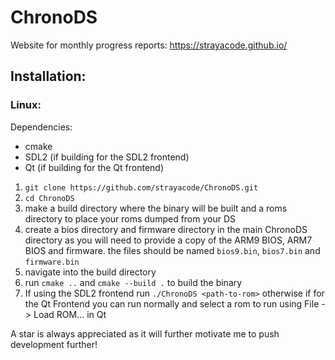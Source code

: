 # ChronoDS

Website for monthly progress reports: https://strayacode.github.io/

## Installation:
### Linux:
Dependencies: 
- cmake
- SDL2 (if building for the SDL2 frontend)
- Qt (if building for the Qt frontend)
1. `git clone https://github.com/strayacode/ChronoDS.git`
2. `cd ChronoDS`
3. make a build directory where the binary will be built and a roms directory to place your roms dumped from your DS
4. create a bios directory and firmware directory in the main ChronoDS directory as you will need to provide a copy of the ARM9 BIOS, ARM7 BIOS and firmware. the files should be named ```bios9.bin```, ```bios7.bin``` and ```firmware.bin```
5. navigate into the build directory
6. run `cmake ..` and `cmake --build .` to build the binary
7. If using the SDL2 frontend run `./ChronoDS <path-to-rom>` otherwise if for the Qt Frontend you can run normally and select a rom to run using File -> Load ROM... in Qt

A star is always appreciated as it will further motivate me to push development further!


